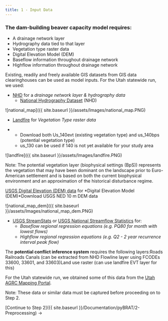 ```yaml
---
title: 1 - Input Data
---
```


### The dam-building beaver capacity model requires:

- A drainage network layer
- Hydrography data tied to that layer
- Vegetation type raster data
- Digital Elevation Model (DEM)
- Baseflow information throughout drainage network
- Highflow information throughout drainage network

Existing, readily and freely available GIS datasets from GIS data clearinghouses can be used as model inputs. For the Utah statewide run, we used:

* [NHD](http://nhd.usgs.gov/) for a *drainage network layer & hydrography data*
  * [National Hydrography Dataset](https://viewer.nationalmap.gov/basic/) (NHD) 

![national_map]({{ site.baseurl }}/assets/Images/national_map.PNG)

- [Landfire](http://www.landfire.gov/) for *Vegetation Type raster data*

- - Download both Us_140evt (existing vegetation type) and us_140bps (potential vegetation type)
  - us_130 can be used if 140 is not yet available for your study area

![landfire]({{ site.baseurl }}/assets/Images/landfire.PNG)

Note: The potential vegetation layer (biophysical settings (BpS)) represents the vegetation that may have been dominant on the landscape prior to Euro-American settlement and is based on both the current biophysical environment and an approximation of the historical disturbance regime. 

[USGS Digital Elevation (DEM) data](https://viewer.nationalmap.gov/basic/) for *Digital Elevation Model (DEM)*Download USGS NED  10 m DEM data

![national_map_dem]({{ site.baseurl }}/assets/Images/national_map_dem.PNG)

* [USGS StreamStats](http://streamstats.usgs.gov/) or [USGS National Streamflow Statistics](http://water.usgs.gov/osw/programs/nss/pubs.html) for: 
  * *Baseflow regional regression equations (e.g. PQ80 for month with lowest flows)*
  * *Highflow regional regression equations (e.g. Q2 - 2 year recurrence interval peak flow)* 

The **potential conflict inference system** requires the following layers:Roads Railroads Canals (can be extracted from NHD Flowline layer using FCODEs 33600, 33601, and 33603)Land use raster (can use landfire EVT layer for this)

For the Utah statewide run, we obtained some of this data from the [Utah AGRC Mapping Portal](http://gis.utah.gov/).

Note: These data or similar data must be captured before proceeding on to Step 2.

[Continue to Step 2]({{ site.baseurl }}/Documentation/pyBRAT/2-Preprocessing) ->